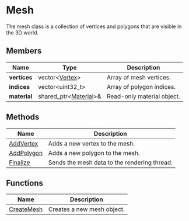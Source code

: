 # Mesh #

The mesh class is a collection of vertices and polygons that are visible in the 3D world.

## Members ##

| Name | Type | Description |
| --- | --- | --- |
| **vertices** | vector<[Vertex](CPP_Vertex)\> | Array of mesh vertices. |
| **indices** | vector<uint32_t\> | Array of polygon indices. |
| **material** | shared_ptr<[Material](API_Material.md)\>& | Read-only material object. |

## Methods ##

| Name | Description |
| --- | --- |
| [AddVertex](API_AddVertex.md) | Adds a new vertex to the mesh. |
| [AddPolygon](API_AddPolygon.md) | Adds a new polygon to the mesh. |
| [Finalize](API_Finalize.md) | Sends the mesh data to the rendering thread. |

## Functions ##

| Name | Description |
| --- | --- |
| [CreateMesh](API_CreateMesh.md) | Creates a new mesh object. |

